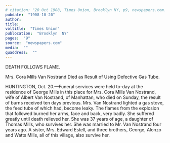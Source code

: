 ```yaml
---
# citation: "20 Oct 1908, Times Union, Brooklyn NY, p9, newspapers.com."
pubdate:  "1908-10-20"
author: 
title: 
voltitle:  "Times Union"
publocation:  "Brooklyn  NY"
pages:  "9"
source:  "newspapers.com"
media:  ""
quaddress:  ""
---
```


DEATH FOLLOWS FLAME. 

Mrs. Cora Mills Van Nostrand Died as Result of Using Defective Gas Tube.  

HUNTINGTON, Oct. 20.—Funeral services were held to-day at the residence of George Mills in this place for Mrs. Cora Mills Van Nostrand, wife of Albert Van Nostrand, of Manhattan, who died on Sunday, the result of burns received ten days previous. Mrs. Van Nostrand lighted a gas stove, the feed tube of which had, become leaky. The flames from the explosion that followed burned her arms, face and back, very badly. She suffered greatly until death relieved her. She was 37 years of age, a daughter of Thomas Mills, who survives her. She was married to Mr. Van Nostrand four years ago. A sister, Mrs. Edward Estell, and three brothers, George, Alonzo and Watts Mills, all of this village, also survive her.

